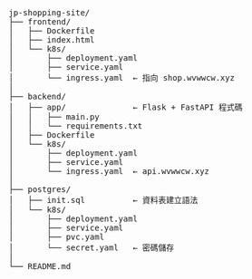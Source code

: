 <pre> 
jp-shopping-site/
├── frontend/
│   ├── Dockerfile
│   ├── index.html
│   └── k8s/
│       ├── deployment.yaml
│       ├── service.yaml
│       └── ingress.yaml  ← 指向 shop.wvwwcw.xyz
│
├── backend/
│   ├── app/              ← Flask + FastAPI 程式碼
│   │   ├── main.py
│   │   └── requirements.txt
│   ├── Dockerfile
│   └── k8s/
│       ├── deployment.yaml
│       ├── service.yaml
│       └── ingress.yaml  ← api.wvwwcw.xyz
│
├── postgres/
│   ├── init.sql          ← 資料表建立語法
│   └── k8s/
│       ├── deployment.yaml
│       ├── service.yaml
│       ├── pvc.yaml
│       └── secret.yaml   ← 密碼儲存
│
└── README.md
</pre>
